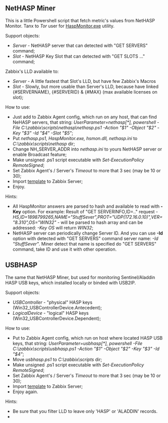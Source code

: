 ## NetHASP Miner
This is a little Powershell script that fetch metric's values from NetHASP Monitor.
Tanx to _Tor_ user for [HaspMonitor.exe](https://www.zabbix.com/forum/showpost.php?p=96243&postcount=4) utility.

Support objects:
- _Server_ - NetHASP server that can detected with "GET SERVERS" command;
- _Slot_ - NetHASP Key Slot that can detected with "GET SLOTS ..." command;

Zabbix's LLD available to:
- _Server_ - A little fastest that Slot's LLD, but have few Zabbix's Macros
- _Slot_ - Slowly, but more usable than Server's LLD, because have linked {#SERVERNAME}, {#SERVERID} & {#MAX} (max available licenses on slot);

How to use:
- Just add to Zabbix Agent config, which run on any host, that can find NeHASP servers, that string: _UserParameter=nethasp[*], powershell -File C:\zabbix\scripts\nethasp\nethasp.ps1 -Action "$1" -Object "$2" -Key "$3" -Id "$4" -Slot "$5"_;
- Put _nethasp.ps1, HaspMonitor.exe, hsmon.dll, nethasp.ini_ to _C:\zabbix\scripts\nethasp_ dir;
- Change NH_SERVER_ADDR into _nethasp.ini_ to yours NetHASP server or enable Broadcast feature;
- Make unsigned .ps1 script executable with _Set-ExecutionPolicy RemoteSigned_;
- Set Zabbix Agent's / Server's _Timeout_ to more that 3 sec (may be 10 or 30);
- Import [template](https://github.com/zbx-sadman/HASP/tree/master/Zabbix_Templates) to Zabbix Server;
- Enjoy.

Hints:
- All HaspMonitor answers are parsed to hash and available to read with **-Key** option. For example: Result of "GET SERVERINFO,ID=.." request - _HS,ID=1898799265,NAME="StuffSever",PROT="UDP(172.16.0.10)",VER="8.310",OS="WIN32"_  - will be parsed to hash array and can be addressed: _-Key OS_ will return _WIN32_;
- NetHASP server can periodically change Server ID. And you can use **-Id** option with detected with "GET SERVERS" command server name: _-Id "StuffSever"_. Miner detect that name is specified do "GET SERVERS" command, take ID and use it with other operation.


## USBHASP
The same that NetHASP Miner, but used for monitoring Sentinel/Aladdin HASP USB keys, which installed locally or binded with USB2IP.

Support objects:
- _USBController_ - "physical" HASP keys (Win32_USBControllerDevice.Antecedent);
- _LogicalDevice_ - "logical" HASP keys (Win32_USBControllerDevice.Dependent);

How to use:
- Put to Zabbix Agent config, which run on host where located HASP USB keys, that string: _UserParameter=usbhasp[*], powershell -File C:\zabbix\scripts\usbhasp.ps1 -Action "$1" -Object "$2" -Key "$3" -Id "$4"_;
- Move _usbhasp.ps1_ to _C:\zabbix\scripts_ dir;
- Make unsigned .ps1 script executable with _Set-ExecutionPolicy RemoteSigned_;
- Set Zabbix Agent's / Server's _Timeout_ to more that 3 sec (may be 10 or 30);
- Import [template](https://github.com/zbx-sadman/HASP/tree/master/Zabbix_Templates) to Zabbix Server;
- Enjoy again.
 
Hints:
- Be sure that you filter LLD to leave only 'HASP' or 'ALADDIN' records.
-
